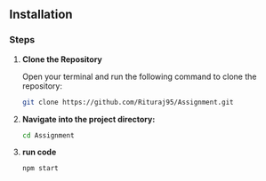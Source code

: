 

## Installation

### Steps

1. **Clone the Repository**

   Open your terminal and run the following command to clone the repository:

   ```bash
   git clone https://github.com/Rituraj95/Assignment.git

2. **Navigate into the project directory:**
   ```bash
   cd Assignment

3. **run code**
   ```bash
   npm start